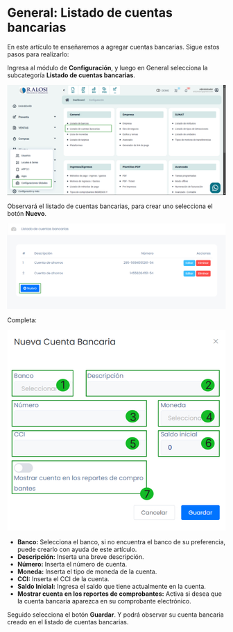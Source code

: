 # General: Listado de cuentas bancarias

En este artículo te enseñaremos a agregar cuentas bancarias. Sigue estos pasos para realizarlo:

Ingresa al módulo de **Configuración**, y luego en General selecciona la subcategoría **Listado de cuentas bancarias**.

![Alt text](img/bancos7.jpg)

Observará el listado de cuentas bancarias, para crear uno selecciona el botón **Nuevo**.

![Alt text](img/bancos4.jpg)

Completa:

![Alt text](img/bancos5.jpg)

* **Banco:** Selecciona el banco, si no encuentra el banco de su preferencia, puede crearlo con ayuda de este artículo.
* **Descripción:** Inserta una breve descripción.
* **Número:** Inserta el número de cuenta. 
* **Moneda:** Inserta el tipo de moneda de la cuenta.
* **CCI:** Inserta el CCI de la cuenta.
* **Saldo Inicial:** Ingresa el saldo que tiene actualmente en la cuenta.
* **Mostrar cuenta en los reportes de comprobantes:**  Activa si desea que la cuenta bancaria aparezca en su comprobante electrónico.

Seguido selecciona el botón **Guardar**. Y podrá observar su cuenta bancaria creado en el listado de cuentas bancarias.
